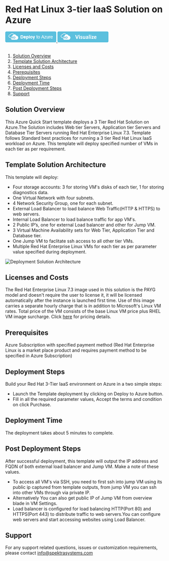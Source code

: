 # Red Hat Linux 3-tier IaaS Solution on Azure 

<a href="https://portal.azure.com/#create/Microsoft.Template/uri/https%3A%2F%2Fraw.githubusercontent.com%2FSpektraSystems%2Fspektra-azure-quickstart-templates%2Fmaster%2Frhel-3tier-iaas%2Fazuredeploy.json" target="_blank">
<img src="https://raw.githubusercontent.com/Azure/azure-quickstart-templates/master/1-CONTRIBUTION-GUIDE/images/deploytoazure.png"/>
</a>
<a href="http://armviz.io/#/?load=https://portal.azure.com/#create/Microsoft.Template/uri/https%3A%2F%2Fraw.githubusercontent.com%2FSpektraSystems%2Fspektra-azure-quickstart-templates%2Fmaster%2Frhel-3tier-iaas%2Fazuredeploy.json" target="_blank">
<img src="https://raw.githubusercontent.com/Azure/azure-quickstart-templates/master/1-CONTRIBUTION-GUIDE/images/visualizebutton.png"/>
</a> 
<br> <br>
<!-- TOC -->

1. [Solution Overview](#solution-overview)
2. [Template Solution Architecture ](#template-solution-architecture)
3. [Licenses and Costs ](#licenses-and-costs)
4. [Prerequisites](#prerequisites)
5. [Deployment Steps](#deployment-steps)
6. [Deployment Time](#deployment-steps)
7. [Post Deployment Steps](#post-deployment-steps)
8. [Support](#support)

<!-- /TOC -->

## Solution Overview 
This Azure Quick Start template deploys a 3 Tier Red Hat Solution on Azure.The Solution includes Web tier Servers, Application tier Servers and Database Tier Servers running Red Hat Enterprise Linux 7.3. Template follows Standard best practices for running a 3 tier Red Hat Linux IaaS workload on Azure. This template will deploy specified number of VMs in each tier as per requirement. 
 
## Template Solution Architecture 

This template will deploy: 

- Four storage accounts: 3 for storing VM's disks of each tier, 1 for storing diagnostics data.
- One Virtual Network with four subnets.
- 4 Network Security Group, one for each subnet.
- External Load Balancer to load balance Web Traffic(HTTP & HTTPS) to web servers.
- Internal Load Balancer to load balance traffic for app VM's.
- 2 Public IP’s, one for external Load balancer and other for Jump VM. 
- 3 Virtual Machine Availability sets for Web Tier, Application Tier and Database tier.
- One Jump VM to faclitate ssh access to all other tier VMs.
- Multiple Red Hat Enterprise Linux VMs for each tier as per parameter value specified during deployment. 

![Deployment Solution Architecture](https://raw.githubusercontent.com/SpektraSystems/spektra-azure-quickstart-templates/master/rhel-3tier-iaas/images/architecture.png?raw=true)

## Licenses and Costs 

The Red Hat Enterprise Linux 7.3 image used in this solution is the PAYG model and doesn't require the user to license it, it will be licensed automatically after the instance is launched first time. Use of this image carries a separate hourly charge that is in addition to Microsoft's Linux VM rates. Total price of the VM consists of the base Linux VM price plus RHEL VM image surcharge.  Click [here](https://azure.microsoft.com/en-us/pricing/details/virtual-machines/red-hat/) for pricing details.

## Prerequisites 

Azure Subscription with specified payment method (Red Hat Enterprise Linux is a market place product and requires payment method to be specified in Azure Subscription)

## Deployment Steps  

Build your Red Hat 3-Tier IaaS environment on Azure in a two simple steps:  
- Launch the Template deployment by clicking on Deploy to Azure button. 
- Fill in all the required parameter values, Accept the terms and condition on click Purchase. 

## Deployment Time  

The deployment takes about 5 minutes to complete. 

## Post Deployment Steps 

After successful deployment, this template will output the IP address and FQDN of both external load balancer and Jump VM. Make a note of these values.

- To access all VM's via SSH, you need to first ssh into jump VM using its public ip captured from template outputs, from jump VM you can ssh into other VMs through via private IP.
- Alternatively You can also get public IP of Jump VM from overview blade in VM Settings.
- Load balancer is configured for load balancing HTTP(Port 80) and HTTPS(Port 443) to distribute traffic to web servers.You can configure web servers and start accessing websites using Load Balancer.

## Support 

For any support related questions, issues or customization requirements, please contact info@spektrasystems.com
